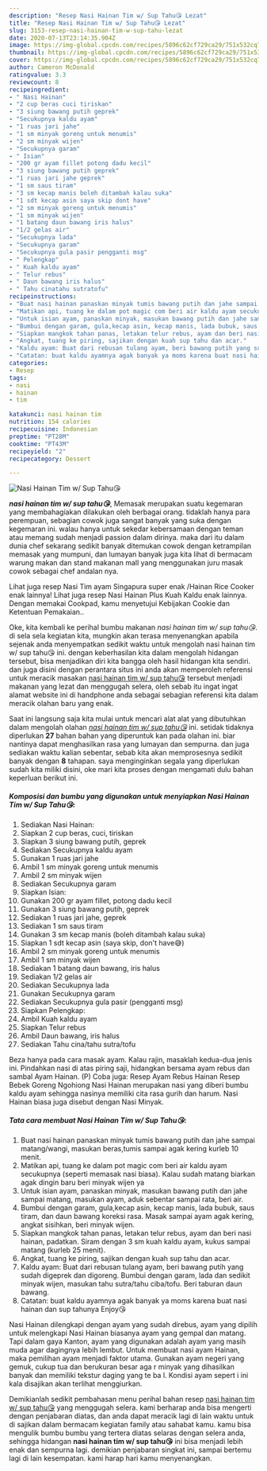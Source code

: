 ```yaml
---
description: "Resep Nasi Hainan Tim w/ Sup Tahu😘 Lezat"
title: "Resep Nasi Hainan Tim w/ Sup Tahu😘 Lezat"
slug: 3153-resep-nasi-hainan-tim-w-sup-tahu-lezat
date: 2020-07-13T23:14:35.904Z
image: https://img-global.cpcdn.com/recipes/5896c62cf729ca29/751x532cq70/nasi-hainan-tim-w-sup-tahu😘-foto-resep-utama.jpg
thumbnail: https://img-global.cpcdn.com/recipes/5896c62cf729ca29/751x532cq70/nasi-hainan-tim-w-sup-tahu😘-foto-resep-utama.jpg
cover: https://img-global.cpcdn.com/recipes/5896c62cf729ca29/751x532cq70/nasi-hainan-tim-w-sup-tahu😘-foto-resep-utama.jpg
author: Cameron McDonald
ratingvalue: 3.3
reviewcount: 8
recipeingredient:
- " Nasi Hainan"
- "2 cup beras cuci tiriskan"
- "3 siung bawang putih geprek"
- "Secukupnya kaldu ayam"
- "1 ruas jari jahe"
- "1 sm minyak goreng untuk menumis"
- "2 sm minyak wijen"
- "Secukupnya garam"
- " Isian"
- "200 gr ayam fillet potong dadu kecil"
- "3 siung bawang putih geprek"
- "1 ruas jari jahe geprek"
- "1 sm saus tiram"
- "3 sm kecap manis boleh ditambah kalau suka"
- "1 sdt kecap asin saya skip dont have"
- "2 sm minyak goreng untuk menumis"
- "1 sm minyak wijen"
- "1 batang daun bawang iris halus"
- "1/2 gelas air"
- "Secukupnya lada"
- "Secukupnya garam"
- "Secukupnya gula pasir pengganti msg"
- " Pelengkap"
- " Kuah kaldu ayam"
- " Telur rebus"
- " Daun bawang iris halus"
- " Tahu cinatahu sutratofu"
recipeinstructions:
- "Buat nasi hainan panaskan minyak tumis bawang putih dan jahe sampai matang/wangi, masukan beras,tumis sampai agak kering kurleb 10 menit."
- "Matikan api, tuang ke dalam pot magic com beri air kaldu ayam secukupnya (seperti memasak nasi biasa). Kalau sudah matang biarkan agak dingin baru beri minyak wijen ya"
- "Untuk isian ayam, panaskan minyak, masukan bawang putih dan jahe sampai matang, masukan ayam, aduk sebentar sampai rata, beri air."
- "Bumbui dengan garam, gula,kecap asin, kecap manis, lada bubuk, saus tiram, dan daun bawang koreksi rasa. Masak sampai ayam agak kering, angkat sisihkan, beri minyak wijen."
- "Siapkan mangkok tahan panas, letakan telur rebus, ayam dan beri nasi hainan, padatkan. Siram dengan 3 sm kuah kaldu ayam, kukus sampai matang (kurleb 25 menit)."
- "Angkat, tuang ke piring, sajikan dengan kuah sup tahu dan acar."
- "Kaldu ayam: Buat dari rebusan tulang ayam, beri bawang putih yang sudah digeprek dan digoreng. Bumbui dengan garam, lada dan sedikit minyak wijen, masukan tahu sutra/tahu ciba/tofu. Beri taburan daun bawang."
- "Catatan: buat kaldu ayamnya agak banyak ya moms karena buat nasi hainan dan sup tahunya Enjoy😘"
categories:
- Resep
tags:
- nasi
- hainan
- tim

katakunci: nasi hainan tim 
nutrition: 154 calories
recipecuisine: Indonesian
preptime: "PT28M"
cooktime: "PT43M"
recipeyield: "2"
recipecategory: Dessert

---
```



![Nasi Hainan Tim w/ Sup Tahu😘](https://img-global.cpcdn.com/recipes/5896c62cf729ca29/751x532cq70/nasi-hainan-tim-w-sup-tahu😘-foto-resep-utama.jpg)

<b><i>nasi hainan tim w/ sup tahu😘</i></b>, Memasak merupakan suatu kegemaran yang membahagiakan dilakukan oleh berbagai orang. tidaklah hanya para perempuan, sebagian cowok juga sangat banyak yang suka dengan kegemaran ini. walau hanya untuk sekedar kebersamaan dengan teman atau memang sudah menjadi passion dalam dirinya. maka dari itu dalam dunia chef sekarang sedikit banyak ditemukan cowok dengan ketrampilan memasak yang mumpuni, dan lumayan banyak juga kita lihat di bermacam warung makan dan stand makanan mall yang menggunakan juru masak cowok sebagai chef andalan nya.

Lihat juga resep Nasi Tim ayam Singapura super enak /Hainan Rice Cooker enak lainnya! Lihat juga resep Nasi Hainan Plus Kuah Kaldu enak lainnya. Dengan memakai Cookpad, kamu menyetujui Kebijakan Cookie dan Ketentuan Pemakaian..

Oke, kita kembali ke perihal bumbu makanan <i>nasi hainan tim w/ sup tahu😘</i>. di sela sela kegiatan kita, mungkin akan terasa menyenangkan apabila sejenak anda menyempatkan sedikit waktu untuk mengolah nasi hainan tim w/ sup tahu😘 ini. dengan keberhasilan kita dalam mengolah hidangan tersebut, bisa menjadikan diri kita bangga oleh hasil hidangan kita sendiri. dan juga disini dengan perantara situs ini anda akan memperoleh referensi untuk meracik masakan <u>nasi hainan tim w/ sup tahu😘</u> tersebut menjadi makanan yang lezat dan menggugah selera, oleh sebab itu ingat ingat alamat website ini di handphone anda sebagai sebagian referensi kita dalam meracik olahan baru yang enak.


Saat ini langsung saja kita mulai untuk mencari alat alat yang dibutuhkan dalam mengolah olahan <u><i>nasi hainan tim w/ sup tahu😘</i></u> ini. setidak tidaknya diperlukan <b>27</b> bahan bahan yang diperuntuk kan pada olahan ini. biar nantinya dapat menghasilkan rasa yang lumayan dan sempurna. dan juga sediakan waktu kalian sebentar, sebab kita akan memprosesnya sedikit banyak dengan <b>8</b> tahapan. saya menginginkan segala yang diperlukan sudah kita miliki disini, oke mari kita proses dengan mengamati dulu bahan keperluan berikut ini.

<!--inarticleads1-->

##### Komposisi dan bumbu yang digunakan untuk menyiapkan Nasi Hainan Tim w/ Sup Tahu😘:

1. Sediakan  Nasi Hainan:
1. Siapkan 2 cup beras, cuci, tiriskan
1. Siapkan 3 siung bawang putih, geprek
1. Sediakan Secukupnya kaldu ayam
1. Gunakan 1 ruas jari jahe
1. Ambil 1 sm minyak goreng untuk menumis
1. Ambil 2 sm minyak wijen
1. Sediakan Secukupnya garam
1. Siapkan  Isian:
1. Gunakan 200 gr ayam fillet, potong dadu kecil
1. Gunakan 3 siung bawang putih, geprek
1. Sediakan 1 ruas jari jahe, geprek
1. Sediakan 1 sm saus tiram
1. Gunakan 3 sm kecap manis (boleh ditambah kalau suka)
1. Siapkan 1 sdt kecap asin (saya skip, don&#39;t have😅)
1. Ambil 2 sm minyak goreng untuk menumis
1. Ambil 1 sm minyak wijen
1. Sediakan 1 batang daun bawang, iris halus
1. Sediakan 1/2 gelas air
1. Sediakan Secukupnya lada
1. Gunakan Secukupnya garam
1. Sediakan Secukupnya gula pasir (pengganti msg)
1. Siapkan  Pelengkap:
1. Ambil  Kuah kaldu ayam
1. Siapkan  Telur rebus
1. Ambil  Daun bawang, iris halus
1. Sediakan  Tahu cina/tahu sutra/tofu


Beza hanya pada cara masak ayam. Kalau rajin, masaklah kedua-dua jenis ini. Pindahkan nasi di atas piring saji, hidangkan bersama ayam rebus dan sambal Ayam Hainan. (P) Coba juga: Resep Ayam Rebus Hainan Resep Bebek Goreng Ngohiong Nasi Hainan merupakan nasi yang diberi bumbu kaldu ayam sehingga nasinya memiliki cita rasa gurih dan harum. Nasi Hainan biasa juga disebut dengan Nasi Minyak. 

<!--inarticleads2-->

##### Tata cara membuat Nasi Hainan Tim w/ Sup Tahu😘:

1. Buat nasi hainan panaskan minyak tumis bawang putih dan jahe sampai matang/wangi, masukan beras,tumis sampai agak kering kurleb 10 menit.
1. Matikan api, tuang ke dalam pot magic com beri air kaldu ayam secukupnya (seperti memasak nasi biasa). Kalau sudah matang biarkan agak dingin baru beri minyak wijen ya
1. Untuk isian ayam, panaskan minyak, masukan bawang putih dan jahe sampai matang, masukan ayam, aduk sebentar sampai rata, beri air.
1. Bumbui dengan garam, gula,kecap asin, kecap manis, lada bubuk, saus tiram, dan daun bawang koreksi rasa. Masak sampai ayam agak kering, angkat sisihkan, beri minyak wijen.
1. Siapkan mangkok tahan panas, letakan telur rebus, ayam dan beri nasi hainan, padatkan. Siram dengan 3 sm kuah kaldu ayam, kukus sampai matang (kurleb 25 menit).
1. Angkat, tuang ke piring, sajikan dengan kuah sup tahu dan acar.
1. Kaldu ayam: Buat dari rebusan tulang ayam, beri bawang putih yang sudah digeprek dan digoreng. Bumbui dengan garam, lada dan sedikit minyak wijen, masukan tahu sutra/tahu ciba/tofu. Beri taburan daun bawang.
1. Catatan: buat kaldu ayamnya agak banyak ya moms karena buat nasi hainan dan sup tahunya Enjoy😘


Nasi Hainan dilengkapi dengan ayam yang sudah direbus, ayam yang dipilih untuk melengkapi Nasi Hainan biasanya ayam yang gempal dan matang. Tapi dalam gaya Kanton, ayam yang digunakan adalah ayam yang masih muda agar dagingnya lebih lembut. Untuk membuat nasi ayam Hainan, maka pemilihan ayam menjadi faktor utama. Gunakan ayam negeri yang gemuk, cukup tua dan berukuran besar aga r minyak yang dihasilkan banyak dan memiliki tekstur daging yang te ba l. Kondisi ayam sepert i ini kala disajikan akan terlihat menggiurkan. 

Demikianlah sedikit pembahasan menu perihal bahan resep <u>nasi hainan tim w/ sup tahu😘</u> yang menggugah selera. kami berharap anda bisa mengerti dengan penjabaran diatas, dan anda dapat meracik lagi di lain waktu untuk di sajikan dalam bermacam kegiatan family atau sahabat kamu. kamu bisa mengulik bumbu bumbu yang tertera diatas selaras dengan selera anda, sehingga hidangan <b>nasi hainan tim w/ sup tahu😘</b> ini bisa menjadi lebih enak dan sempurna lagi. demikian penjabaran singkat ini, sampai bertemu lagi di lain kesempatan. kami harap hari kamu menyenangkan.

